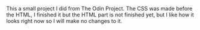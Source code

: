 This a small project I did from The Odin Project. The CSS was made before the HTML, I finished it but the HTML part is not finished yet, but I like how it looks right now so I will make no changes to it.